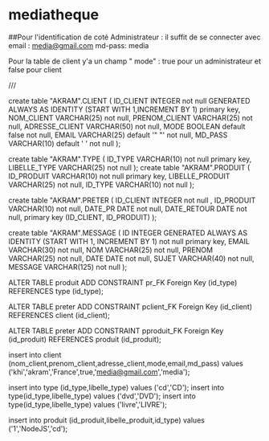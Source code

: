 # mediatheque

##Pour l'identification de coté Administrateur :
il suffit de se connecter avec
                           email : media@gmail.com
                           md-pass: media

Pour la table de client y'a un champ " mode" : true pour un administrateur et false pour client

///

create table "AKRAM".CLIENT
(
	ID_CLIENT INTEGER  not null   GENERATED ALWAYS AS IDENTITY (START WITH 1,INCREMENT BY 1) primary key,
	NOM_CLIENT VARCHAR(25) not null,
	PRENOM_CLIENT VARCHAR(25) not null,
	ADRESSE_CLIENT VARCHAR(50) not null,
	MODE BOOLEAN default false not null,
	EMAIL VARCHAR(25) default '" "' not null,
	MD_PASS VARCHAR(10) default ' ' not null
);

create table "AKRAM".TYPE
(
	ID_TYPE VARCHAR(10) not null primary key,
	LIBELLE_TYPE VARCHAR(25) not null
);
create table "AKRAM".PRODUIT
(
	ID_PRODUIT VARCHAR(10) not null primary key,
	LIBELLE_PRODUIT VARCHAR(25) not null,
	ID_TYPE VARCHAR(10) not null
);

create table "AKRAM".PRETER
(
	ID_CLIENT INTEGER  not null ,
	ID_PRODUIT VARCHAR(10) not null,
	DATE_PR DATE not null,
	DATE_RETOUR DATE not null,
	primary key (ID_CLIENT, ID_PRODUIT)
);


create table "AKRAM".MESSAGE
(
	ID INTEGER GENERATED ALWAYS AS IDENTITY (START WITH 1, INCREMENT BY 1) not null primary key,
	EMAIL VARCHAR(30) not null,
	NOM VARCHAR(25) not null,
	PRENOM VARCHAR(25) not null,
	DATE DATE not null,
	SUJET VARCHAR(40) not null,
	MESSAGE VARCHAR(125) not null
);

ALTER TABLE produit ADD CONSTRAINT pr_FK
Foreign Key (id_type) REFERENCES type (id_type);

ALTER TABLE preter ADD CONSTRAINT pclient_FK
Foreign Key (id_client) REFERENCES client (id_client);

ALTER TABLE preter ADD CONSTRAINT pproduit_FK
Foreign Key (id_produit) REFERENCES produit (id_produit);

insert into client (nom_client,prenom_client,adresse_client,mode,email,md_pass)
values ('khi','akram','France',true,'media@gmail.com','media');


insert into type (id_type,libelle_type) values ('cd','CD');
insert into type(id_type,libelle_type) values ('dvd','DVD');
insert into type(id_type,libelle_type) values ('livre','LIVRE');

insert into produit (id_produit,libelle_produit,id_type) values ('1','NodeJS','cd');
